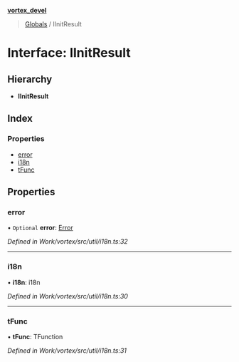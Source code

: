 **[vortex_devel](../README.md)**

> [Globals](../globals.md) / IInitResult

# Interface: IInitResult

## Hierarchy

* **IInitResult**

## Index

### Properties

* [error](iinitresult.md#error)
* [i18n](iinitresult.md#i18n)
* [tFunc](iinitresult.md#tfunc)

## Properties

### error

• `Optional` **error**: [Error](../classes/notsupportederror.md#error)

*Defined in Work/vortex/src/util/i18n.ts:32*

___

### i18n

•  **i18n**: i18n

*Defined in Work/vortex/src/util/i18n.ts:30*

___

### tFunc

•  **tFunc**: TFunction

*Defined in Work/vortex/src/util/i18n.ts:31*
